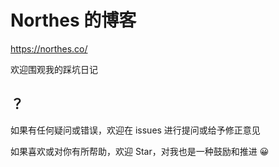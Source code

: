 # Northes 的博客

https://northes.co/

欢迎围观我的踩坑日记

## ？

如果有任何疑问或错误，欢迎在 issues 进行提问或给予修正意见

如果喜欢或对你有所帮助，欢迎 Star，对我也是一种鼓励和推进 😀